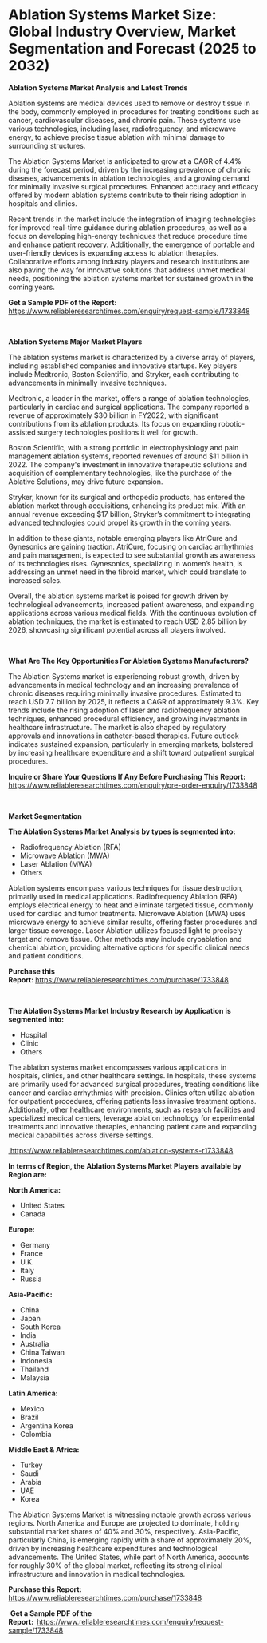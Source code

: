 <p><h1>Ablation Systems Market Size: Global Industry Overview, Market Segmentation and Forecast (2025 to 2032)</h1></p><p><strong>Ablation Systems Market Analysis and Latest Trends</strong></p>
<p><p>Ablation systems are medical devices used to remove or destroy tissue in the body, commonly employed in procedures for treating conditions such as cancer, cardiovascular diseases, and chronic pain. These systems use various technologies, including laser, radiofrequency, and microwave energy, to achieve precise tissue ablation with minimal damage to surrounding structures.</p><p>The Ablation Systems Market is anticipated to grow at a CAGR of 4.4% during the forecast period, driven by the increasing prevalence of chronic diseases, advancements in ablation technologies, and a growing demand for minimally invasive surgical procedures. Enhanced accuracy and efficacy offered by modern ablation systems contribute to their rising adoption in hospitals and clinics.</p><p>Recent trends in the market include the integration of imaging technologies for improved real-time guidance during ablation procedures, as well as a focus on developing high-energy techniques that reduce procedure time and enhance patient recovery. Additionally, the emergence of portable and user-friendly devices is expanding access to ablation therapies. Collaborative efforts among industry players and research institutions are also paving the way for innovative solutions that address unmet medical needs, positioning the ablation systems market for sustained growth in the coming years.</p></p>
<p><strong>Get a Sample PDF of the Report:&nbsp;</strong> <a href="https://www.reliableresearchtimes.com/enquiry/request-sample/1733848?utm_campaign=3355&utm_medium=2&utm_source=Github&utm_content=ia&utm_term=13042025&utm_id=ablation-systems">https://www.reliableresearchtimes.com/enquiry/request-sample/1733848</a></p>
<p>&nbsp;</p>
<p><strong>Ablation Systems Major Market Players</strong></p>
<p><p>The ablation systems market is characterized by a diverse array of players, including established companies and innovative startups. Key players include Medtronic, Boston Scientific, and Stryker, each contributing to advancements in minimally invasive techniques.</p><p>Medtronic, a leader in the market, offers a range of ablation technologies, particularly in cardiac and surgical applications. The company reported a revenue of approximately $30 billion in FY2022, with significant contributions from its ablation products. Its focus on expanding robotic-assisted surgery technologies positions it well for growth.</p><p>Boston Scientific, with a strong portfolio in electrophysiology and pain management ablation systems, reported revenues of around $11 billion in 2022. The company's investment in innovative therapeutic solutions and acquisition of complementary technologies, like the purchase of the Ablative Solutions, may drive future expansion.</p><p>Stryker, known for its surgical and orthopedic products, has entered the ablation market through acquisitions, enhancing its product mix. With an annual revenue exceeding $17 billion, Stryker’s commitment to integrating advanced technologies could propel its growth in the coming years.</p><p>In addition to these giants, notable emerging players like AtriCure and Gynesonics are gaining traction. AtriCure, focusing on cardiac arrhythmias and pain management, is expected to see substantial growth as awareness of its technologies rises. Gynesonics, specializing in women’s health, is addressing an unmet need in the fibroid market, which could translate to increased sales.</p><p>Overall, the ablation systems market is poised for growth driven by technological advancements, increased patient awareness, and expanding applications across various medical fields. With the continuous evolution of ablation techniques, the market is estimated to reach USD 2.85 billion by 2026, showcasing significant potential across all players involved.</p></p>
<p>&nbsp;</p>
<p><strong>What Are The Key Opportunities For Ablation Systems Manufacturers?</strong></p>
<p><p>The Ablation Systems market is experiencing robust growth, driven by advancements in medical technology and an increasing prevalence of chronic diseases requiring minimally invasive procedures. Estimated to reach USD 7.7 billion by 2025, it reflects a CAGR of approximately 9.3%. Key trends include the rising adoption of laser and radiofrequency ablation techniques, enhanced procedural efficiency, and growing investments in healthcare infrastructure. The market is also shaped by regulatory approvals and innovations in catheter-based therapies. Future outlook indicates sustained expansion, particularly in emerging markets, bolstered by increasing healthcare expenditure and a shift toward outpatient surgical procedures.</p></p>
<p><strong>Inquire or Share Your Questions If Any Before Purchasing This Report:</strong> <a href="https://www.reliableresearchtimes.com/enquiry/pre-order-enquiry/1733848?utm_campaign=3355&utm_medium=2&utm_source=Github&utm_content=ia&utm_term=13042025&utm_id=ablation-systems">https://www.reliableresearchtimes.com/enquiry/pre-order-enquiry/1733848</a></p>
<p>&nbsp;</p>
<p><strong>Market Segmentation</strong></p>
<p><strong>The Ablation Systems Market Analysis by types is segmented into:</strong></p>
<p><ul><li>Radiofrequency Ablation (RFA)</li><li>Microwave Ablation (MWA)</li><li>Laser Ablation (MWA)</li><li>Others</li></ul></p>
<p><p>Ablation systems encompass various techniques for tissue destruction, primarily used in medical applications. Radiofrequency Ablation (RFA) employs electrical energy to heat and eliminate targeted tissue, commonly used for cardiac and tumor treatments. Microwave Ablation (MWA) uses microwave energy to achieve similar results, offering faster procedures and larger tissue coverage. Laser Ablation utilizes focused light to precisely target and remove tissue. Other methods may include cryoablation and chemical ablation, providing alternative options for specific clinical needs and patient conditions.</p></p>
<p><strong>Purchase this Report:&nbsp;</strong><a href="https://www.reliableresearchtimes.com/purchase/1733848?utm_campaign=3355&utm_medium=2&utm_source=Github&utm_content=ia&utm_term=13042025&utm_id=ablation-systems">https://www.reliableresearchtimes.com/purchase/1733848</a></p>
<p>&nbsp;</p>
<p><strong>The Ablation Systems Market Industry Research by Application is segmented into:</strong></p>
<p><ul><li>Hospital</li><li>Clinic</li><li>Others</li></ul></p>
<p><p>The ablation systems market encompasses various applications in hospitals, clinics, and other healthcare settings. In hospitals, these systems are primarily used for advanced surgical procedures, treating conditions like cancer and cardiac arrhythmias with precision. Clinics often utilize ablation for outpatient procedures, offering patients less invasive treatment options. Additionally, other healthcare environments, such as research facilities and specialized medical centers, leverage ablation technology for experimental treatments and innovative therapies, enhancing patient care and expanding medical capabilities across diverse settings.</p></p>
<p><a href="https://www.reliableresearchtimes.com/ablation-systems-r1733848?utm_campaign=3355&utm_medium=2&utm_source=Github&utm_content=ia&utm_term=13042025&utm_id=ablation-systems">&nbsp;https://www.reliableresearchtimes.com/ablation-systems-r1733848</a></p>
<p><strong>In terms of Region, the Ablation Systems Market Players available by Region are:</strong></p>
<p>
    <p> <strong> North America: </strong>
        <ul>
            <li>United States</li>
            <li>Canada</li>
        </ul>
        </p> 
    <p> <strong> Europe: </strong>
        <ul>
            <li>Germany</li>
            <li>France</li>
            <li>U.K.</li>
            <li>Italy</li>
            <li>Russia</li>
        </ul>
        </p> 
    <p> <strong> Asia-Pacific: </strong>
        <ul>
            <li>China</li>
            <li>Japan</li>
            <li>South Korea</li>
            <li>India</li>
            <li>Australia</li>
            <li>China Taiwan</li>
            <li>Indonesia</li>
            <li>Thailand</li>
            <li>Malaysia</li>
        </ul>
        </p> 
    <p> <strong> Latin America: </strong>
        <ul>
            <li>Mexico</li>
            <li>Brazil</li>
            <li>Argentina Korea</li>
            <li>Colombia</li>
        </ul>
        </p> 
    <p> <strong> Middle East & Africa: </strong>
        <ul>
            <li>Turkey</li>
            <li>Saudi</li>
            <li>Arabia</li>
            <li>UAE</li>
            <li>Korea</li>
        </ul>
    </p>
    </p>
<p><p>The Ablation Systems Market is witnessing notable growth across various regions. North America and Europe are projected to dominate, holding substantial market shares of 40% and 30%, respectively. Asia-Pacific, particularly China, is emerging rapidly with a share of approximately 20%, driven by increasing healthcare expenditures and technological advancements. The United States, while part of North America, accounts for roughly 30% of the global market, reflecting its strong clinical infrastructure and innovation in medical technologies.</p></p>
<p><strong>Purchase this Report: </strong><a href="https://www.reliableresearchtimes.com/purchase/1733848?utm_campaign=3355&utm_medium=2&utm_source=Github&utm_content=ia&utm_term=13042025&utm_id=ablation-systems">https://www.reliableresearchtimes.com/purchase/1733848</a></p>
<p>&nbsp;<strong>Get a Sample PDF of the Report:&nbsp;&nbsp;</strong><a href="https://www.reliableresearchtimes.com/enquiry/request-sample/1733848?utm_campaign=3355&utm_medium=2&utm_source=Github&utm_content=ia&utm_term=13042025&utm_id=ablation-systems">https://www.reliableresearchtimes.com/enquiry/request-sample/1733848</a></p>
<p><strong></strong></p>
<p><p></p><p></p><p></p></p>